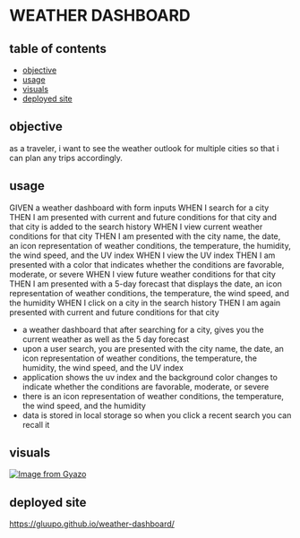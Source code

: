 # WEATHER DASHBOARD
## table of contents
- [objective](objective)
- [usage](usage)
- [visuals](visuals)
- [deployed site](deployed-site)
## objective
as a traveler, i want to see the weather outlook for multiple cities so that i can plan any trips accordingly.

## usage
GIVEN a weather dashboard with form inputs
WHEN I search for a city
THEN I am presented with current and future conditions for that city and that city is added to the search history
WHEN I view current weather conditions for that city
THEN I am presented with the city name, the date, an icon representation of weather conditions, the temperature, the humidity, the wind speed, and the UV index
WHEN I view the UV index
THEN I am presented with a color that indicates whether the conditions are favorable, moderate, or severe
WHEN I view future weather conditions for that city
THEN I am presented with a 5-day forecast that displays the date, an icon representation of weather conditions, the temperature, the wind speed, and the humidity
WHEN I click on a city in the search history
THEN I am again presented with current and future conditions for that city
- a weather dashboard that after searching for a city, gives you the current weather as well as the 5 day forecast
- upon a user search, you are presented with the city name, the date, an icon representation of weather conditions, the temperature, the humidity, the wind speed, and the UV index
- application shows the uv index and the background color changes to indicate whether the conditions are favorable, moderate, or severe
- there is an icon representation of weather conditions, the temperature, the wind speed, and the humidity
- data is stored in local storage so when you click a recent search you can recall it

## visuals

[![Image from Gyazo](https://i.gyazo.com/88e03576a04f5aee5990c53d1af60472.gif)](https://gyazo.com/88e03576a04f5aee5990c53d1af60472)

## deployed site
https://gluupo.github.io/weather-dashboard/
